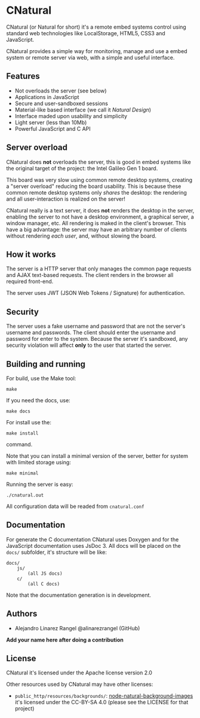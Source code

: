 # CNatural #

CNatural (or Natural for short) it's a remote embed systems control using
standard web technologies like LocalStorage, HTML5, CSS3 and JavaScript.

CNatural provides a simple way for monitoring, manage and use a embed
system or remote server via web, with a simple and useful interface.

## Features ##

* Not overloads the server (see below)
* Applications in JavaScript
* Secure and user-sandboxed sessions
* Material-like based interface (we call it *Natural Design*)
* Interface maded upon usability and simplicity
* Light server (less than 10Mb)
* Powerful JavaScript and C API

## Server overload ##

CNatural does **not** overloads the server, this is good in embed systems
like the original target of the project: the Intel Galileo Gen 1 board.

This board was very slow using common remote desktop systems, creating a
"server overload" reducing the board usability. This is because these
common remote desktop systems only *shares* the desktop: the rendering
and all user-interaction is realized on the server!

CNatural really is a text server, it does **not** renders the desktop
in the server, enabling the server to not have a desktop environment,
a graphical server, a window manager, etc. All rendering is maked in
the client's browser. This have a big advantage: the server may have
an arbitrary number of clients without rendering *each user*, and,
without slowing the board.

## How it works ##

The server is a HTTP server that only manages the common page requests
and AJAX text-based requests. The client renders in the browser all required
front-end.

The server uses JWT (JSON Web Tokens / Signature) for authentication.

## Security ##

The server uses a fake username and password that are not the server's
username and passwords. The client should enter the username and password
for enter to the system. Because the server it's sandboxed, any security
violation will affect **only** to the user that started the server.

## Building and running ##

For build, use the Make tool:

	make

If you need the docs, use:

	make docs

For install use the:

	make install

command.

Note that you can install a minimal version of the server, better for system
with limited storage using:

	make minimal

Running the server is easy:

	./cnatural.out

All configuration data will be readed from `cnatural.conf`

## Documentation ##

For generate the C documentation CNatural uses Doxygen and for the JavaScript
documentation uses JsDoc 3. All docs will be placed on the `docs/` subfolder,
it's structure will be like:

```
docs/
	js/
		(all JS docs)
	c/
		(all C docs)
```

Note that the documentation generation is in development.

## Authors ##

* Alejandro Linarez Rangel @alinarezrangel (GitHub)

**Add your name here after doing a contribution**

## License ##

CNatural it's licensed under the Apache license version 2.0

Other resources used by CNatural may have other licenses:

* `public_http/resources/backgrounds/`:
[node-natural-background-images][naturalbkg] it's licensed under the
CC-BY-SA 4.0 (please see the LICENSE for that project)


[naturalbkg]: https://github.com/alinarezrangel/node-natural-background-images

